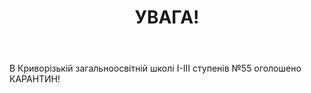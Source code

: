 ﻿---
title: УВАГА!
---

В Криворізькій загальноосвітній школі І-ІІІ ступенів №55 оголошено КАРАНТИН!

<pdf src="text.pdf" />
